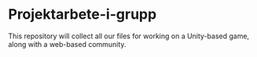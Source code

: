 # Projektarbete-i-grupp
This repository will collect all our files for working on a Unity-based game, along with a web-based community.
